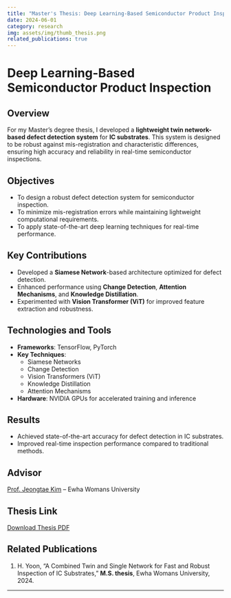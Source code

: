 ```yaml
---
title: "Master's Thesis: Deep Learning-Based Semiconductor Product Inspection"
date: 2024-06-01
category: research
img: assets/img/thumb_thesis.png
related_publications: true
---
```


# Deep Learning-Based Semiconductor Product Inspection

## Overview

For my Master’s degree thesis, I developed a **lightweight twin network-based defect detection system** for **IC substrates**. This system is designed to be robust against mis-registration and characteristic differences, ensuring high accuracy and reliability in real-time semiconductor inspections.

## Objectives

- To design a robust defect detection system for semiconductor inspection.
- To minimize mis-registration errors while maintaining lightweight computational requirements.
- To apply state-of-the-art deep learning techniques for real-time performance.

## Key Contributions

- Developed a **Siamese Network**-based architecture optimized for defect detection.
- Enhanced performance using **Change Detection**, **Attention Mechanisms**, and **Knowledge Distillation**.
- Experimented with **Vision Transformer (ViT)** for improved feature extraction and robustness.

## Technologies and Tools

- **Frameworks**: TensorFlow, PyTorch
- **Key Techniques**:
  - Siamese Networks
  - Change Detection
  - Vision Transformers (ViT)
  - Knowledge Distillation
  - Attention Mechanisms
- **Hardware**: NVIDIA GPUs for accelerated training and inference

## Results

- Achieved state-of-the-art accuracy for defect detection in IC substrates.
- Improved real-time inspection performance compared to traditional methods.

## Advisor

[Prof. Jeongtae Kim](https://example.com) – Ewha Womans University

## Thesis Link

[Download Thesis PDF](assets/pdf/masters-thesis.pdf)

## Related Publications

1. H. Yoon, “A Combined Twin and Single Network for Fast and Robust Inspection of IC Substrates,” **M.S. thesis**, Ewha Womans University, 2024.

---
